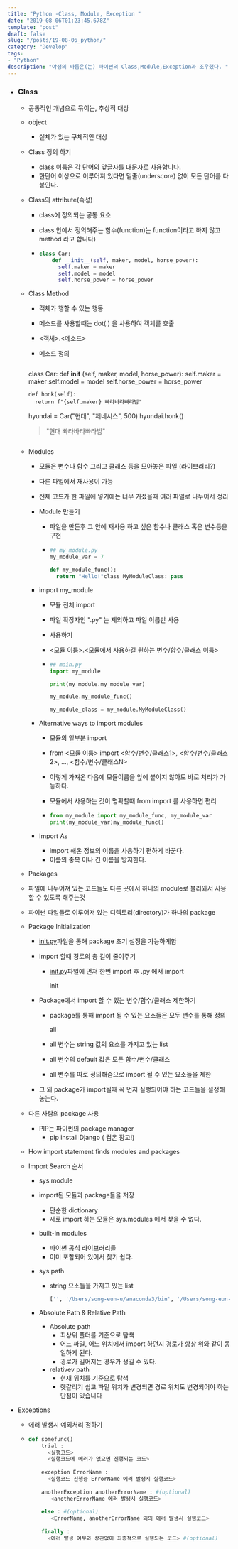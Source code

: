 ```yaml
---
title: "Python -Class, Module, Exception "
date: "2019-08-06T01:23:45.678Z"
template: "post"
draft: false
slug: "/posts/19-08-06_python/"
category: "Develop"
tags:
- "Python"
description: "야생의 바름은(는) 파이썬의 Class,Module,Exception과 조우했다. "
---
```


- ### Class

  - 공통적인 개념으로 묶이는, 추상적 대상

  - object

    - 실체가 있는 구체적인 대상

  - Class 정의 하기

    - class 이름은 각 단어의 앞글자를 대문자로 사용합니다.
    - 한단어 이상으로 이루어져 있다면 밑줄(underscore) 없이 모든 단어를 다 붙인다.

  - Class의 attribute(속성)

    - class에 정의되는 공통 요소

    - class 안에서 정의해주는 함수(function)는 function이라고 하지 않고 method 라고 합니다)

    - ```python
      class Car: 
          def __init__(self, maker, model, horse_power): 
            self.maker = maker 
            self.model = model 
            self.horse_power = horse_power
      ```

  - Class Method

    - 객체가 행할 수 있는 행동

    - 메소드를 사용할때는 dot(.) 을 사용하여 객체를 호출

    - <객체>.<메소드>

    - 메소드 정의

      ```python
    class Car: 
        def __init__ (self, maker, model, horse_power): 
          self.maker = maker 
          self.model = model 
          self.horse_power = horse_power 
          
        def honk(self): 
          return f"{self.maker} 빠라바라빠라밤"
      
      hyundai = Car("현대", "제네시스", 500)
      hyundai.honk()
      > "현대 빠라바라빠라밤"
      
      ```

  - Modules

    - 모듈은 변수나 함수 그리고 클래스 등을 모아놓은 파일 (라이브러리?)
    - 다른 파일에서 재사용이 가능
    - 전체 코드가 한 파일에 넣기에는 너무 커졌을때 여러 파일로 나누어서 정리
    - Module 만들기
      - 파일을 만든후 그 안에 재사용 하고 싶은 함수나 클래스 혹은 변수등을 구현
      
      - ```python
        ## my_module.py
        my_module_var = 7
        
        def my_module_func(): 
          return "Hello!"class MyModuleClass: pass
        ```
      
    - import my_module
      - 모듈 전체 import
      
      - 파일 확장자인 ".py" 는 제외하고 파일 이름만 사용
      
      - 사용하기
      
      - <모듈 이름>.<모듈에서 사용하길 원하는 변수/함수/클래스 이름>
      
      - ```python
        ## main.py
        import my_module
        
        print(my_module.my_module_var)
        
        my_module.my_module_func()
        
        my_module_class = my_module.MyModuleClass()
        ```
      
    - Alternative ways to import modules
      - 모듈의 일부분 import
      
      - from <모듈 이름> import <함수/변수/클래스1>, <함수/변수/클래스2>, ..., <함수/변수/클래스N>
      
      - 이렇게 가져온 다음에 모듈이름을 앞에 붙이지 않아도 바로 처리가 가능하다.
      
      - 모듈에서 사용하는 것이 명확할때 from import 를 사용하면 편리
      
      - ```python
        from my_module import my_module_func, my_module_var
        print(my_module_var)my_module_func()
        ```
      
    - Import As
      - import 해온 정보의 이름을 사용하기 편하게 바꾼다.
      - 이름의 중복 이나 긴 이름을 방지한다.
    
  - Packages
  
  - 파일에 나누어져 있는 코드들도 다른 곳에서 하나의 module로 불러와서 사용할 수 있도록 해주는것
  
  - 파이썬 파일들로 이루어져 있는 디렉토리(directory)가 하나의 package
  
  - Package Initialization
  
    - [init.py](http://init.py/)파일을 통해 package 초기 설정을 가능하게함
  
    - Import 할때 경로의 총 길이 줄여주기
  
      - [init.py](http://init.py/)파일에 먼저 한번 import 후 .py 에서 import
  
        init
  
    - Package에서 import 할 수 있는 변수/함수/클래스 제한하기
  
      - package를 통해 import 될 수 있는 요소들은 모두 변수를 통해 정의
  
        all
  
      - all 변수는 string 값의 요소를 가지고 있는 list
  
      - all 변수의 default 값은 모든 함수/변수/클래스
  
      - all 변수를 따로 정의해줌으로 import 될 수 있는 요소들을 제한
  
    - 그 외 package가 import될때 꼭 먼저 실행되어야 하는 코드들을 설정해 놓는다.
  
  - 다른 사람의 package 사용
  
    - PIP는 파이썬의 package manager
      - pip install Django ( 컴온 장고!)

  - How import statement finds modules and packages
  
  - Import Search 순서
      - sys.module
      - import된 모듈과 package들을 저장
        - 단순한 dictionary
        - 새로 import 하는 모듈은 sys.modules 에서 찾을 수 없다.
      - built-in modules
        - 파이썬 공식 라이브러리들
        - 이미 포함되어 있어서 찾기 쉽다.
      - sys.path
        
        - string 요소들을 가지고 있는 list 
        
          ```python
          ['', '/Users/song-eun-u/anaconda3/bin', '/Users/song-eun-u/anaconda3/lib/python36.zip', '/Users/song-eun-u/anaconda3/lib/python3.6', '/Users/song-eun-u/anaconda3/lib/python3.6/lib-dynload', '/Users/song-eun-u/anaconda3/lib/python3.6/site-packages', '/Users/song-eun-u/anaconda3/lib/python3.6/site-packages/aeosa', '/Users/song-eun-u/anaconda3/lib/python3.6/site-packages/IPython/extensions', '/Users/song-eun-u/.ipython']
          ```
        
      - Absolute Path & Relative Path
        - Absolute path
          - 최상위 폴더를 기준으로 탐색
          - 어느 파일, 어느 위치에서 import 하던지 경로가 항상 위와 같이 동일하게 된다.
          - 경로가 길어지는 경우가 생길 수 있다.
        - relativev path
          - 현재 위치를 기준으로 탐색
          - 헷갈리기 쉽고 파일 위치가 변경되면 경로 위치도 변경되어야 하는 단점이 있습니다
  
- Exceptions

  - 에러 발생시 예외처리 정하기 
  
  - ```python
    def somefunc() 
        trial : 
          <실행코드>
          <실행코드에 에러가 없으면 진행되는 코드> 
          
        exception ErrorName :
          <실행코드 진행중 ErrorName 에러 발생시 실행코드> 
        
        anotherException anotherErrorName : #(optional)
           <anotherErrorName 에러 발생시 실행코드>
        
        else : #(optional)
           <ErrorName, anotherErrorName 외의 에러 발생시 실행코드> 
          
        finally : 
          <에러 발생 여부와 상관없이 최종적으로 실행되는 코드> #(optional)
    ```
  
    
